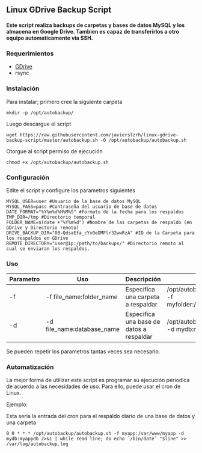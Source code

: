 ## Linux GDrive Backup Script
#### Este script realiza backups de carpetas y bases de datos MySQL y los almacena en Google Drive. Tambien es capaz de transferirlos a otro equipo automaticamente via SSH.

### Requerimientos
* [GDrive](https://github.com/prasmussen/gdrive)
* rsync

### Instalación
Para instalar; primero cree la siguiente carpeta 
```
mkdir -p /opt/autobackup/
```

Luego descargue el script
```
wget https://raw.githubusercontent.com/javierslzrh/linux-gdrive-backup-script/master/autobackup.sh -O /opt/autobackup/autobackup.sh
```

Otorgue al script permiso de ejecución
```
chmod +x /opt/autobackup/autobackup.sh
```

### Configuración
Edite el script y configure los parametros siguientes
```
MYSQL_USER=user #Usuario de la base de datos MySQL
MYSQL_PASS=pass #Contraseña del usuario de base de datos
DATE_FORMAT="%Y%m%d%H%M%S" #Formato de la fecha para los respaldos
TMP_DIR=/tmp #Directorio temporal
FOLDER_NAME=$(date +"%Y%m%d") #Nombre de las carpetas de respaldo (en GDrive y Directorio remoto)
DRIVE_BACKUP_DIR="0B-QdsaEfa_cYx0eDMFlr32wwRzA" #ID de la Carpeta para los respaldos en GDrive
REMOTE_DIRECTORY="user@ip:/path/to/backups/" #Directorio remoto al cual se enviaran los respaldos.
```

### Uso
| Parametro | Uso                       | Descripción                              | Ejemplo                                                         |
|-----------|---------------------------|------------------------------------------|-----------------------------------------------------------------|
|-f         |-f file_name:folder_name   | Especifica una carpeta a respaldar       | /opt/autobackup/autobackup.sh -f myfolder:/home/myuser/myfolder |
|-d         |-d file_name:database_name | Especifica una base de datos a respaldar | /opt/autobackup/autobackup.sh -d mydb:mybd                      |

Se pueden repetir los parametros tantas veces sea necesario.

### Automatización
La mejor forma de utilizar este script es programar su ejecución periodica de acuerdo a las necesidades de uso. Para ello, puede usar el cron de Linux.

Ejemplo:

Esta seria la entrada del cron para el respaldo diario de una base de datos y una carpeta
```
0 0 * * * /opt/autobackup/autobackup.sh -f myapp:/var/www/myapp -d mydb:myappdb 2>&1 | while read line; do echo `/bin/date` "$line" >> /var/log/autobackup.log
```
